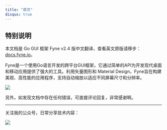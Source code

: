 ```yaml
---
title: "首页"
disqus: true
---
```


## 特别说明

本文档是 Go GUI 框架 Fyne v2.4 版中文翻译，查看英文原版请移步：[docs.fyne.io](https://docs.fyne.io/)。

Fyne是一个使用Go语言开发的跨平台GUI框架，它通过简单的API为开发现代桌面和移动应用提供了强大的工具。利用矢量图形和 Material Design，Fyne旨在构建美观、高性能的应用程序，支持自动缩放以适应不同屏幕尺寸和分辨率。

![](https://cdn.jsdelivr.net/gh/poloxue/images@gofyne/banner.png)

另外，如发现文档中存在任何错误，可直接评论回复，非常感谢啊。

---

关注我的公众号，日常分享技术内容：

![](https://cdn.jsdelivr.net/gh/poloxue/images@main/wechat.png)

